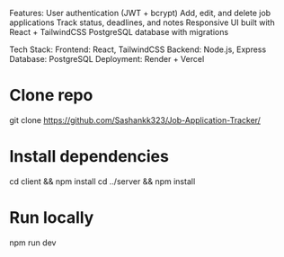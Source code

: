 Features:
User authentication (JWT + bcrypt)
Add, edit, and delete job applications
Track status, deadlines, and notes
Responsive UI built with React + TailwindCSS
PostgreSQL database with migrations

Tech Stack:
Frontend: React, TailwindCSS
Backend: Node.js, Express
Database: PostgreSQL
Deployment: Render + Vercel 

# Clone repo
git clone https://github.com/Sashankk323/Job-Application-Tracker/

# Install dependencies
cd client && npm install
cd ../server && npm install

# Run locally
npm run dev
